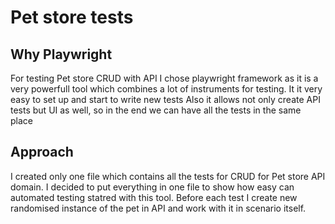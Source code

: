 # Pet store tests

## Why Playwright
For testing Pet store CRUD with API I chose playwright framework as it is a very powerfull tool which combines a lot of instruments for testing.
It it very easy to set up and start to write new tests
Also it allows not only create API tests but UI as well, so in the end we can have all the tests in the same place

## Approach
I created only one file which contains all the tests for CRUD for Pet store API domain. I decided to put everything in one file to show how easy can automated testing statred with this tool.
Before each test I create new randomised instance of the pet in API and work with it in scenario itself.